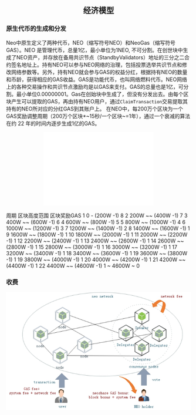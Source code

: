 <center><h2>经济模型</h2></center>

### **原生代币的生成和分发**

Neo中原生定义了两种代币，NEO（缩写符号NEO）和NeoGas（缩写符号GAS）。NEO 是管理代币，总量1亿，最小单位为1NEO, 不可分割。在创世块中生成了NEO资产，并存放在备用共识节点（StandbyValidators）地址的三分之二合约签名地址上。持有NEO可以参与NEO网络的治理，包括投票选举共识节点和修改网络参数等。另外，持有NEO就会参与GAS的权益分红，根据持有NEO的数量和币龄，获得相应的GAS收益。GAS是功能代币，也叫网络燃料代币。NEO网络上的各种交易操作和共识节点激励均是以GAS来支付。GAS的总量也是1亿，可分割。最小单位0.00000001。Gas在创始块中生成了，但没有分发出去。由每个区块产生可以提取的GAS，再由持有NEO用户，通过`ClaimTransaction`交易提取其持有的NEO所对应的分红GAS到其账户上。 在NEO中，每200万个区块为一个GAS奖励调整周期（200万个区块*~15秒/一个区块~=1年），通过一个衰减的算法在约 22 年的时间内逐步生成1亿的GAS。

<p align="center"><img src="../../images/blockchain/gas_distribution.jpg" /><br></p


| 周期 |  区块高度范围 |   区块奖励GAS |
|------|-------------|---------------|
|  1   |  0 - (200W -1) |    8 |
|  2   |  200W ~~ (400W -1) |    7 |
|  3   |  400W ~~ (600W -1) |    6 |
|  4   |  600W ~~ (800W -1) |    5 |
|  5   |  800W ~~ (1000W -1) |    4 |
|  6   |  1000W ~~ (1200W -1) |    3 |
|  7   |  1200W ~~ (1400W -1) |    2 |
|  8   |  1400W ~~ (1600W -1) |    1 |
|  9   |  1600W ~~ (1800W -1) |    1 |
|  10   |  1800W ~~ (2000W -1) |    1 |
|  11   |  2000W ~~ (2200W -1) |    1 |
|  12   |  2200W ~~ (2400W -1) |    1 |
|  13   |  2400W ~~ (2600W -1) |    1 |
|  14   |  2600W ~~ (2800W -1) |    1 |
|  15   |  2800W ~~ (3000W -1) |    1 |
|  16   |  3000W ~~ (3200W -1) |    1 |
|  17   |  3200W ~~ (3400W -1) |    1 |
|  18   |  3400W ~~ (3600W -1) |    1 |
|  19   |  3600W ~~ (3800W -1) |    1 |
|  19   |  3800W ~~ (4000W -1) |    1 |
|  20   |  4000W ~~ (4200W -1) |    1 |
|  21   |  4200W ~~ (4400W -1) |    1 |
|  22   |  4400W ~~ (4600W -1) |    1 |
|  ~    |  4600W ~ |    0 |

### **收费**

<p align="center"><img src="../../images/blockchain/economic_model.jpg" /><br></p